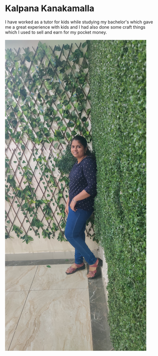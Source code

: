 # Kalpana Kanakamalla
I have worked as a tutor for kids while studying my bachelor's which gave me a great experience with kids and I had also done some craft things which I used to sell and earn for my pocket money. <br><br>
![Mine](kalpana.jpg)
